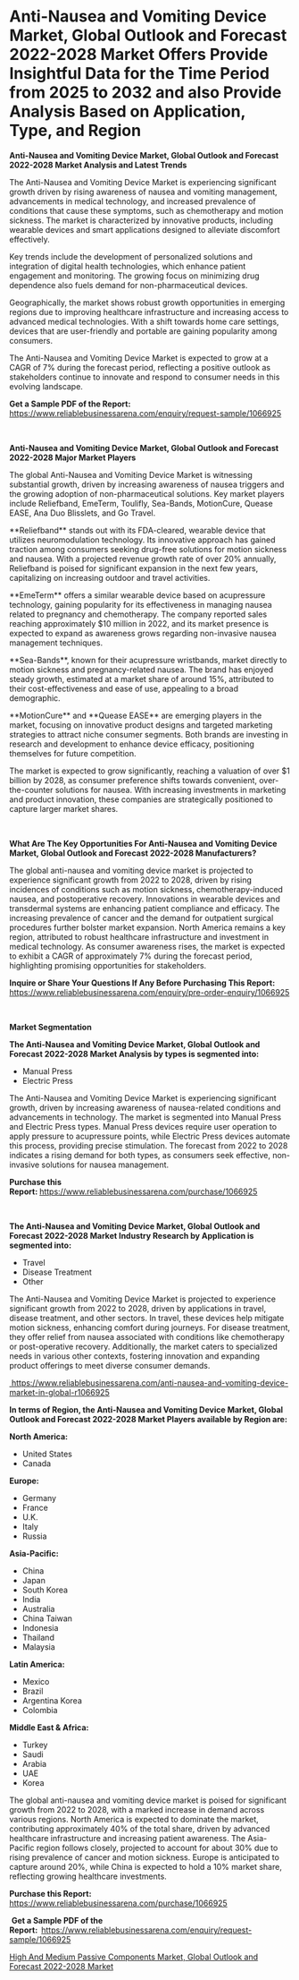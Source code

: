 <p><h1>Anti-Nausea and Vomiting Device Market, Global Outlook and Forecast 2022-2028 Market Offers Provide Insightful Data for the Time Period from 2025 to 2032 and also Provide Analysis Based on Application, Type, and Region</h1></p><p><strong>Anti-Nausea and Vomiting Device Market, Global Outlook and Forecast 2022-2028 Market Analysis and Latest Trends</strong></p>
<p><p>The Anti-Nausea and Vomiting Device Market is experiencing significant growth driven by rising awareness of nausea and vomiting management, advancements in medical technology, and increased prevalence of conditions that cause these symptoms, such as chemotherapy and motion sickness. The market is characterized by innovative products, including wearable devices and smart applications designed to alleviate discomfort effectively.</p><p>Key trends include the development of personalized solutions and integration of digital health technologies, which enhance patient engagement and monitoring. The growing focus on minimizing drug dependence also fuels demand for non-pharmaceutical devices. </p><p>Geographically, the market shows robust growth opportunities in emerging regions due to improving healthcare infrastructure and increasing access to advanced medical technologies. With a shift towards home care settings, devices that are user-friendly and portable are gaining popularity among consumers.</p><p>The Anti-Nausea and Vomiting Device Market is expected to grow at a CAGR of 7% during the forecast period, reflecting a positive outlook as stakeholders continue to innovate and respond to consumer needs in this evolving landscape.</p></p>
<p><strong>Get a Sample PDF of the Report:&nbsp;</strong> <a href="https://www.reliablebusinessarena.com/enquiry/request-sample/1066925?utm_campaign=3189&utm_medium=2&utm_source=Github&utm_content=ia&utm_term=21032025&utm_id=anti-nausea-and-vomiting-device-market-global-outlook-and-forecast-2022-2028">https://www.reliablebusinessarena.com/enquiry/request-sample/1066925</a></p>
<p>&nbsp;</p>
<p><strong>Anti-Nausea and Vomiting Device Market, Global Outlook and Forecast 2022-2028 Major Market Players</strong></p>
<p><p>The global Anti-Nausea and Vomiting Device Market is witnessing substantial growth, driven by increasing awareness of nausea triggers and the growing adoption of non-pharmaceutical solutions. Key market players include Reliefband, EmeTerm, Toulifly, Sea-Bands, MotionCure, Quease EASE, Ana Duo Blisslets, and Go Travel.</p><p>**Reliefband** stands out with its FDA-cleared, wearable device that utilizes neuromodulation technology. Its innovative approach has gained traction among consumers seeking drug-free solutions for motion sickness and nausea. With a projected revenue growth rate of over 20% annually, Reliefband is poised for significant expansion in the next few years, capitalizing on increasing outdoor and travel activities.</p><p>**EmeTerm** offers a similar wearable device based on acupressure technology, gaining popularity for its effectiveness in managing nausea related to pregnancy and chemotherapy. The company reported sales reaching approximately $10 million in 2022, and its market presence is expected to expand as awareness grows regarding non-invasive nausea management techniques.</p><p>**Sea-Bands**, known for their acupressure wristbands, market directly to motion sickness and pregnancy-related nausea. The brand has enjoyed steady growth, estimated at a market share of around 15%, attributed to their cost-effectiveness and ease of use, appealing to a broad demographic.</p><p>**MotionCure** and **Quease EASE** are emerging players in the market, focusing on innovative product designs and targeted marketing strategies to attract niche consumer segments. Both brands are investing in research and development to enhance device efficacy, positioning themselves for future competition.</p><p>The market is expected to grow significantly, reaching a valuation of over $1 billion by 2028, as consumer preference shifts towards convenient, over-the-counter solutions for nausea. With increasing investments in marketing and product innovation, these companies are strategically positioned to capture larger market shares.</p></p>
<p>&nbsp;</p>
<p><strong>What Are The Key Opportunities For Anti-Nausea and Vomiting Device Market, Global Outlook and Forecast 2022-2028 Manufacturers?</strong></p>
<p><p>The global anti-nausea and vomiting device market is projected to experience significant growth from 2022 to 2028, driven by rising incidences of conditions such as motion sickness, chemotherapy-induced nausea, and postoperative recovery. Innovations in wearable devices and transdermal systems are enhancing patient compliance and efficacy. The increasing prevalence of cancer and the demand for outpatient surgical procedures further bolster market expansion. North America remains a key region, attributed to robust healthcare infrastructure and investment in medical technology. As consumer awareness rises, the market is expected to exhibit a CAGR of approximately 7% during the forecast period, highlighting promising opportunities for stakeholders.</p></p>
<p><strong>Inquire or Share Your Questions If Any Before Purchasing This Report:</strong> <a href="https://www.reliablebusinessarena.com/enquiry/pre-order-enquiry/1066925?utm_campaign=3189&utm_medium=2&utm_source=Github&utm_content=ia&utm_term=21032025&utm_id=anti-nausea-and-vomiting-device-market-global-outlook-and-forecast-2022-2028">https://www.reliablebusinessarena.com/enquiry/pre-order-enquiry/1066925</a></p>
<p>&nbsp;</p>
<p><strong>Market Segmentation</strong></p>
<p><strong>The Anti-Nausea and Vomiting Device Market, Global Outlook and Forecast 2022-2028 Market Analysis by types is segmented into:</strong></p>
<p><ul><li>Manual Press</li><li>Electric Press</li></ul></p>
<p><p>The Anti-Nausea and Vomiting Device Market is experiencing significant growth, driven by increasing awareness of nausea-related conditions and advancements in technology. The market is segmented into Manual Press and Electric Press types. Manual Press devices require user operation to apply pressure to acupressure points, while Electric Press devices automate this process, providing precise stimulation. The forecast from 2022 to 2028 indicates a rising demand for both types, as consumers seek effective, non-invasive solutions for nausea management.</p></p>
<p><strong>Purchase this Report:&nbsp;</strong><a href="https://www.reliablebusinessarena.com/purchase/1066925?utm_campaign=3189&utm_medium=2&utm_source=Github&utm_content=ia&utm_term=21032025&utm_id=anti-nausea-and-vomiting-device-market-global-outlook-and-forecast-2022-2028">https://www.reliablebusinessarena.com/purchase/1066925</a></p>
<p>&nbsp;</p>
<p><strong>The Anti-Nausea and Vomiting Device Market, Global Outlook and Forecast 2022-2028 Market Industry Research by Application is segmented into:</strong></p>
<p><ul><li>Travel</li><li>Disease Treatment</li><li>Other</li></ul></p>
<p><p>The Anti-Nausea and Vomiting Device Market is projected to experience significant growth from 2022 to 2028, driven by applications in travel, disease treatment, and other sectors. In travel, these devices help mitigate motion sickness, enhancing comfort during journeys. For disease treatment, they offer relief from nausea associated with conditions like chemotherapy or post-operative recovery. Additionally, the market caters to specialized needs in various other contexts, fostering innovation and expanding product offerings to meet diverse consumer demands.</p></p>
<p><a href="https://www.reliablebusinessarena.com/anti-nausea-and-vomiting-device-market-in-global-r1066925?utm_campaign=3189&utm_medium=2&utm_source=Github&utm_content=ia&utm_term=21032025&utm_id=anti-nausea-and-vomiting-device-market-global-outlook-and-forecast-2022-2028">&nbsp;https://www.reliablebusinessarena.com/anti-nausea-and-vomiting-device-market-in-global-r1066925</a></p>
<p><strong>In terms of Region, the Anti-Nausea and Vomiting Device Market, Global Outlook and Forecast 2022-2028 Market Players available by Region are:</strong></p>
<p>
    <p> <strong> North America: </strong>
        <ul>
            <li>United States</li>
            <li>Canada</li>
        </ul>
        </p> 
    <p> <strong> Europe: </strong>
        <ul>
            <li>Germany</li>
            <li>France</li>
            <li>U.K.</li>
            <li>Italy</li>
            <li>Russia</li>
        </ul>
        </p> 
    <p> <strong> Asia-Pacific: </strong>
        <ul>
            <li>China</li>
            <li>Japan</li>
            <li>South Korea</li>
            <li>India</li>
            <li>Australia</li>
            <li>China Taiwan</li>
            <li>Indonesia</li>
            <li>Thailand</li>
            <li>Malaysia</li>
        </ul>
        </p> 
    <p> <strong> Latin America: </strong>
        <ul>
            <li>Mexico</li>
            <li>Brazil</li>
            <li>Argentina Korea</li>
            <li>Colombia</li>
        </ul>
        </p> 
    <p> <strong> Middle East & Africa: </strong>
        <ul>
            <li>Turkey</li>
            <li>Saudi</li>
            <li>Arabia</li>
            <li>UAE</li>
            <li>Korea</li>
        </ul>
    </p>
    </p>
<p><p>The global anti-nausea and vomiting device market is poised for significant growth from 2022 to 2028, with a marked increase in demand across various regions. North America is expected to dominate the market, contributing approximately 40% of the total share, driven by advanced healthcare infrastructure and increasing patient awareness. The Asia-Pacific region follows closely, projected to account for about 30% due to rising prevalence of cancer and motion sickness. Europe is anticipated to capture around 20%, while China is expected to hold a 10% market share, reflecting growing healthcare investments.</p></p>
<p><strong>Purchase this Report: </strong><a href="https://www.reliablebusinessarena.com/purchase/1066925?utm_campaign=3189&utm_medium=2&utm_source=Github&utm_content=ia&utm_term=21032025&utm_id=anti-nausea-and-vomiting-device-market-global-outlook-and-forecast-2022-2028">https://www.reliablebusinessarena.com/purchase/1066925</a></p>
<p>&nbsp;<strong>Get a Sample PDF of the Report:&nbsp;&nbsp;</strong><a href="https://www.reliablebusinessarena.com/enquiry/request-sample/1066925?utm_campaign=3189&utm_medium=2&utm_source=Github&utm_content=ia&utm_term=21032025&utm_id=anti-nausea-and-vomiting-device-market-global-outlook-and-forecast-2022-2028">https://www.reliablebusinessarena.com/enquiry/request-sample/1066925</a></p>
<p><strong></strong></p>
<p><p><a href="https://github.com/bichukapac/Market-Research-Report-List-1/blob/main/high-and-medium-passive-components-market-global-outlook-and-forecast-2022-2028-market.md?utm_campaign=3189&utm_medium=2&utm_source=Github&utm_content=ia&utm_term=21032025&utm_id=anti-nausea-and-vomiting-device-market-global-outlook-and-forecast-2022-2028">High And Medium Passive Components Market, Global Outlook and Forecast 2022-2028 Market</a></p></p>